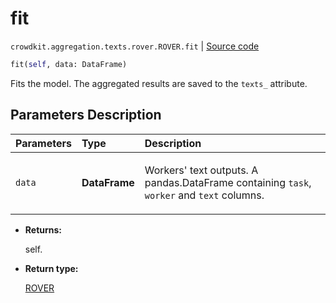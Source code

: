 # fit
`crowdkit.aggregation.texts.rover.ROVER.fit` | [Source code](https://github.com/Toloka/crowd-kit/blob/v1.1.0/crowdkit/aggregation/texts/rover.py#L71)

```python
fit(self, data: DataFrame)
```

Fits the model. The aggregated results are saved to the `texts_` attribute.

## Parameters Description

| Parameters | Type | Description |
| :----------| :----| :-----------|
`data`|**DataFrame**|<p>Workers&#x27; text outputs. A pandas.DataFrame containing `task`, `worker` and `text` columns.</p>

* **Returns:**

  self.

* **Return type:**

  [ROVER](crowdkit.aggregation.texts.rover.ROVER.md)
